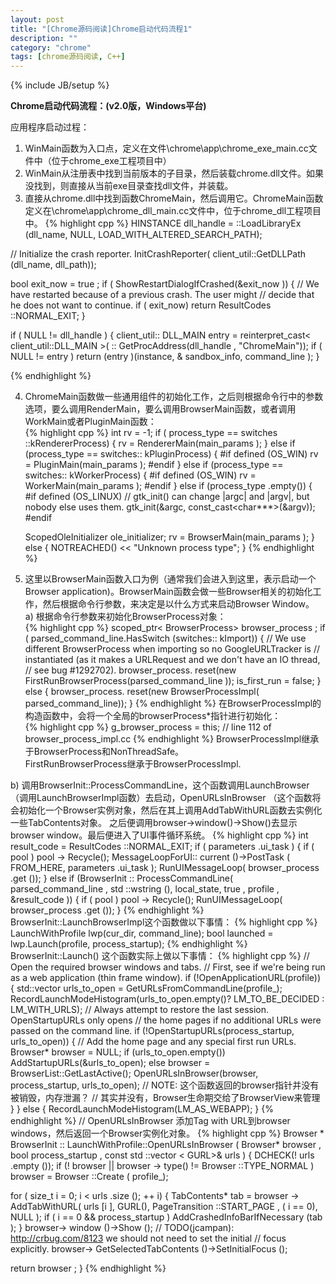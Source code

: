 ```yaml
---
layout: post
title: "[Chrome源码阅读]Chrome启动代码流程1"
description: ""
category: "chrome"
tags: [chrome源码阅读, C++]
---
```

{% include JB/setup %}

**Chrome启动代码流程：(v2.0版，Windows平台)**

应用程序启动过程：
1) WinMain函数为入口点，定义在文件\chrome\app\chrome_exe_main.cc文件中（位于chrome_exe工程项目中）  
2) WinMain从注册表中找到当前版本的子目录，然后装载chrome.dll文件。如果没找到，则直接从当前exe目录查找dll文件，并装载。  
3) 直接从chrome.dll中找到函数ChromeMain，然后调用它。ChromeMain函数定义在\chrome\app\chrome_dll_main.cc文件中，位于chrome_dll工程项目中。
{% highlight cpp %}
HINSTANCE dll_handle = ::LoadLibraryEx (dll_name, NULL,
                                         LOAD_WITH_ALTERED_SEARCH_PATH);

  // Initialize the crash reporter.
  InitCrashReporter( client_util::GetDLLPath (dll_name, dll_path));

  bool exit_now = true ;
  if ( ShowRestartDialogIfCrashed(&exit_now )) {
    // We have restarted because of a previous crash. The user might
    // decide that he does not want to continue.
    if ( exit_now)
      return ResultCodes ::NORMAL_EXIT;
  }

  if ( NULL != dll_handle ) {
    client_util:: DLL_MAIN entry = reinterpret_cast< client_util::DLL_MAIN >(
        :: GetProcAddress(dll_handle , "ChromeMain"));
    if ( NULL != entry )
      return (entry )(instance, & sandbox_info, command_line );
  }

{% endhighlight %}

4) ChromeMain函数做一些通用组件的初始化工作，之后则根据命令行中的参数选项，要么调用RenderMain，要么调用BrowserMain函数，或者调用WorkMain或者PluginMain函数：  
{% highlight cpp %}
int rv = -1;
  if ( process_type == switches ::kRendererProcess) {
    rv = RendererMain(main_params );
  } else if (process_type == switches:: kPluginProcess) {
#if defined (OS_WIN)
    rv = PluginMain(main_params );
#endif
  } else if (process_type == switches:: kWorkerProcess) {
#if defined (OS_WIN)
    rv = WorkerMain(main_params );
#endif
  } else if (process_type .empty()) {
#if defined (OS_LINUX)
    // gtk_init() can change |argc| and |argv|, but nobody else uses them.
    gtk_init(&argc, const_cast<char***>(&argv));
#endif

    ScopedOleInitializer ole_initializer;
    rv = BrowserMain(main_params );
  } else {
    NOTREACHED() << "Unknown process type";
  }
{% endhighlight %}

5) 这里以BrowserMain函数入口为例（通常我们会进入到这里，表示启动一个Browser application)。BrowserMain函数会做一些Browser相关的初始化工作，然后根据命令行参数，来决定是以什么方式来启动Browser Window。  
a) 根据命令行参数来初始化BrowserProcess对象：  
{% highlight cpp %}
  scoped_ptr< BrowserProcess> browser_process ;
  if ( parsed_command_line.HasSwitch (switches:: kImport)) {
    // We use different BrowserProcess when importing so no GoogleURLTracker is
    // instantiated (as it makes a URLRequest and we don't have an IO thread,
    // see bug #1292702).
    browser_process. reset(new FirstRunBrowserProcess(parsed_command_line ));
    is_first_run = false;
  } else {
    browser_process. reset(new BrowserProcessImpl( parsed_command_line));
  }
{% endhighlight %}
在BrowserProcessImpl的构造函数中，会将一个全局的browserProcess\*指针进行初始化：  
{% highlight cpp %}
  g_browser_process = this;  // line 112 of browser_process_impl.cc
{% endhighlight %}
BrowserProcessImpl继承于BrowserProcess和NonThreadSafe。  
FirstRunBrowserProcess继承于BrowserProcessImpl.

b) 调用BrowserInit::ProcessCommandLine，这个函数调用LaunchBrowser（调用LaunchBrowserImpl函数）去启动，OpenURLsInBrowser （这个函数将会初始化一个Browser实例对象，然后在其上调用AddTabWithURL函数去实例化一些TabContents对象。
之后便调用browser->window()->Show()去显示browser window。最后便进入了UI事件循环系统。
{% highlight cpp %}
  int result_code = ResultCodes ::NORMAL_EXIT;
  if ( parameters .ui_task ) {
    if ( pool ) pool -> Recycle();
    MessageLoopForUI:: current ()->PostTask ( FROM_HERE, parameters .ui_task );
    RunUIMessageLoop( browser_process .get ());
  } else if (BrowserInit :: ProcessCommandLine( parsed_command_line ,
                                             std ::wstring (), local_state, true ,
                                             profile , &result_code )) {
    if ( pool ) pool -> Recycle();
    RunUIMessageLoop( browser_process .get ());
  }
{% endhighlight %}
BrowserInit::LaunchBrowserImpl这个函数做以下事情：
{% highlight cpp %}
  LaunchWithProfile lwp(cur_dir, command_line);
  bool launched = lwp.Launch(profile, process_startup);
{% endhighlight %}
BrowserInit::Launch() 这个函数实际上做以下事情：
{% highlight cpp %}
// Open the required browser windows and tabs.
  // First, see if we're being run as a web application (thin frame window).
  if (!OpenApplicationURL(profile)) {
    std::vector<GURL> urls_to_open = GetURLsFromCommandLine(profile_);
    RecordLaunchModeHistogram(urls_to_open.empty()?
                              LM_TO_BE_DECIDED : LM_WITH_URLS);
    // Always attempt to restore the last session. OpenStartupURLs only opens
    // the home pages if no additional URLs were passed on the command line.
    if (!OpenStartupURLs(process_startup, urls_to_open)) {
      // Add the home page and any special first run URLs.
      Browser* browser = NULL;
      if (urls_to_open.empty())
        AddStartupURLs(&urls_to_open);
      else
        browser = BrowserList::GetLastActive();
      OpenURLsInBrowser(browser, process_startup, urls_to_open);
      // NOTE: 这个函数返回的browser指针并没有被销毁，内存泄漏？
      // 其实并没有，Browser生命期交给了BrowserView来管理
    }
  } else {
    RecordLaunchModeHistogram(LM_AS_WEBAPP);
  }
{% endhighlight %}
// OpenURLsInBrowser 添加Tag with URL到browser windows，然后返回一个Browser实例化对象。
{% highlight cpp %}
   Browser * BrowserInit :: LaunchWithProfile::OpenURLsInBrowser (
    					Browser* browser ,
    					bool process_startup ,
    					const std ::vector < GURL>& urls ) {
  DCHECK(! urls .empty ());
  if (! browser || browser -> type() != Browser ::TYPE_NORMAL )
    browser = Browser ::Create ( profile_);

  for ( size_t i = 0; i < urls .size (); ++ i) {
    TabContents* tab = browser -> AddTabWithURL(
        urls [i ], GURL(), PageTransition ::START_PAGE , ( i == 0), NULL );
    if ( i == 0 && process_startup )
      AddCrashedInfoBarIfNecessary (tab );
  }
  browser-> window ()->Show ();
  // TODO(jcampan): http://crbug.com/8123 we should not need to set the initial
  //                focus explicitly.
  browser-> GetSelectedTabContents ()->SetInitialFocus ();

  return browser ;
}
{% endhighlight %}